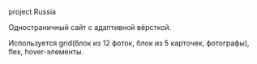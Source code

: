 project Russia

Одностраничный сайт с адаптивной вёрсткой.

Используется grid(блок из 12 фоток, блок из 5 карточек, фотографы), flex, hover-элементы.
